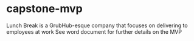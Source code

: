 # capstone-mvp

Lunch Break is a GrubHub-esque company that focuses on delivering to employees at work
See word document for further details on the MVP 
